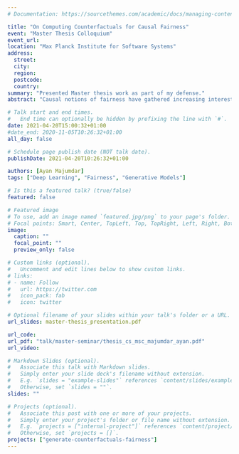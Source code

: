 ```yaml
---
# Documentation: https://sourcethemes.com/academic/docs/managing-content/

title: "On Computing Counterfactuals for Causal Fairness"
event: "Master Thesis Colloquium"
event_url:
location: "Max Planck Institute for Software Systems"
address:
  street:
  city:
  region:
  postcode:
  country:
summary: "Presented Master thesis work as part of my defense."
abstract: "Causal notions of fairness have gathered increasing interest in recent years. Along with it, there have been suggestions of using deep learning models to approximate the causal process. We explore a similar direction in using deep generative models to approximate counterfactual quantities that are used in causal fairness. We show how we can use our method to audit existing systems for fairness, and also train a fair predictive model."

# Talk start and end times.
#   End time can optionally be hidden by prefixing the line with `#`.
date: 2021-04-20T15:00:32+01:00
#date_end: 2020-11-05T10:26:32+01:00
all_day: false

# Schedule page publish date (NOT talk date).
publishDate: 2021-04-20T10:26:32+01:00

authors: [Ayan Majumdar]
tags: ["Deep Learning", "Fairness", "Generative Models"]

# Is this a featured talk? (true/false)
featured: false

# Featured image
# To use, add an image named `featured.jpg/png` to your page's folder. 
# Focal points: Smart, Center, TopLeft, Top, TopRight, Left, Right, BottomLeft, Bottom, BottomRight.
image:
  caption: ""
  focal_point: ""
  preview_only: false

# Custom links (optional).
#   Uncomment and edit lines below to show custom links.
# links:
# - name: Follow
#   url: https://twitter.com
#   icon_pack: fab
#   icon: twitter

# Optional filename of your slides within your talk's folder or a URL.
url_slides: master-thesis_presentation.pdf

url_code:
url_pdf: "talk/master-seminar/thesis_cs_msc_majumdar_ayan.pdf"
url_video:

# Markdown Slides (optional).
#   Associate this talk with Markdown slides.
#   Simply enter your slide deck's filename without extension.
#   E.g. `slides = "example-slides"` references `content/slides/example-slides.md`.
#   Otherwise, set `slides = ""`.
slides: ""

# Projects (optional).
#   Associate this post with one or more of your projects.
#   Simply enter your project's folder or file name without extension.
#   E.g. `projects = ["internal-project"]` references `content/project/deep-learning/index.md`.
#   Otherwise, set `projects = []`.
projects: ["generate-counterfactuals-fairness"]
---
```

